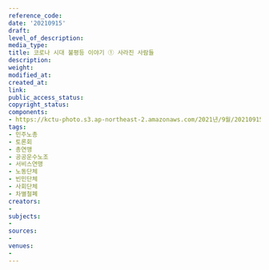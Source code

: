 ```yaml
---
reference_code: 
date: '20210915'
draft: 
level_of_description: 
media_type: 
title: 코로나 시대 불평등 이야기 ① 사라진 사람들
description: 
weight: 
modified_at: 
created_at: 
link: 
public_access_status: 
copyright_status: 
components:
- https://kctu-photo.s3.ap-northeast-2.amazonaws.com/2021년/9월/20210915-코로나+시대+불평등+이야기+①+사라진+사람들_민주노총_토론회_총연맹_공공운수노조_서비스연맹_노동단체_빈민단체_사회단체_차별철폐/404130_61953_5154.jpg
tags:
- 민주노총
- 토론회
- 총연맹
- 공공운수노조
- 서비스연맹
- 노동단체
- 빈민단체
- 사회단체
- 차별철폐
creators:
- 
subjects:
- 
sources:
- 
venues:
- 
---
```

